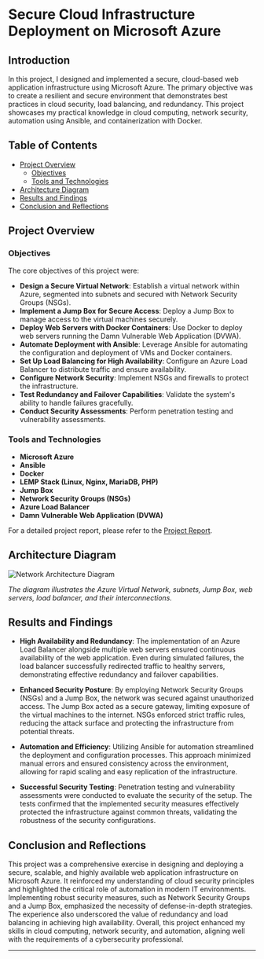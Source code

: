# **Secure Cloud Infrastructure Deployment on Microsoft Azure**

## **Introduction**

In this project, I designed and implemented a secure, cloud-based web application infrastructure using Microsoft Azure. The primary objective was to create a resilient and secure environment that demonstrates best practices in cloud security, load balancing, and redundancy. This project showcases my practical knowledge in cloud computing, network security, automation using Ansible, and containerization with Docker.

## **Table of Contents**

- [Project Overview](#project-overview)
  - [Objectives](#objectives)
  - [Tools and Technologies](#tools-and-technologies)
- [Architecture Diagram](#architecture-diagram)
- [Results and Findings](#results-and-findings)
- [Conclusion and Reflections](#conclusion-and-reflections)

## **Project Overview**

### **Objectives**

The core objectives of this project were:

- **Design a Secure Virtual Network**: Establish a virtual network within Azure, segmented into subnets and secured with Network Security Groups (NSGs).
- **Implement a Jump Box for Secure Access**: Deploy a Jump Box to manage access to the virtual machines securely.
- **Deploy Web Servers with Docker Containers**: Use Docker to deploy web servers running the Damn Vulnerable Web Application (DVWA).
- **Automate Deployment with Ansible**: Leverage Ansible for automating the configuration and deployment of VMs and Docker containers.
- **Set Up Load Balancing for High Availability**: Configure an Azure Load Balancer to distribute traffic and ensure availability.
- **Configure Network Security**: Implement NSGs and firewalls to protect the infrastructure.
- **Test Redundancy and Failover Capabilities**: Validate the system's ability to handle failures gracefully.
- **Conduct Security Assessments**: Perform penetration testing and vulnerability assessments.

### **Tools and Technologies**

- **Microsoft Azure**
- **Ansible**
- **Docker**
- **LEMP Stack (Linux, Nginx, MariaDB, PHP)**
- **Jump Box**
- **Network Security Groups (NSGs)**
- **Azure Load Balancer**
- **Damn Vulnerable Web Application (DVWA)**

For a detailed project report, please refer to the [Project Report](Azure_Project_Report.pdf).

## **Architecture Diagram**

![Network Architecture Diagram](images/Network_Diagram.png)

*The diagram illustrates the Azure Virtual Network, subnets, Jump Box, web servers, load balancer, and their interconnections.*

## **Results and Findings**

- **High Availability and Redundancy**: The implementation of an Azure Load Balancer alongside multiple web servers ensured continuous availability of the web application. Even during simulated failures, the load balancer successfully redirected traffic to healthy servers, demonstrating effective redundancy and failover capabilities.

- **Enhanced Security Posture**: By employing Network Security Groups (NSGs) and a Jump Box, the network was secured against unauthorized access. The Jump Box acted as a secure gateway, limiting exposure of the virtual machines to the internet. NSGs enforced strict traffic rules, reducing the attack surface and protecting the infrastructure from potential threats.

- **Automation and Efficiency**: Utilizing Ansible for automation streamlined the deployment and configuration processes. This approach minimized manual errors and ensured consistency across the environment, allowing for rapid scaling and easy replication of the infrastructure.

- **Successful Security Testing**: Penetration testing and vulnerability assessments were conducted to evaluate the security of the setup. The tests confirmed that the implemented security measures effectively protected the infrastructure against common threats, validating the robustness of the security configurations.

## **Conclusion and Reflections**

This project was a comprehensive exercise in designing and deploying a secure, scalable, and highly available web application infrastructure on Microsoft Azure. It reinforced my understanding of cloud security principles and highlighted the critical role of automation in modern IT environments. Implementing robust security measures, such as Network Security Groups and a Jump Box, emphasized the necessity of defense-in-depth strategies. The experience also underscored the value of redundancy and load balancing in achieving high availability. Overall, this project enhanced my skills in cloud computing, network security, and automation, aligning well with the requirements of a cybersecurity professional.

---
